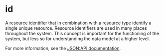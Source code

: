 # id

A resource identifier that in combination with a resource [type](__DOCLINK__type) identify a single unique resource. Resource identifiers are used in many places throughout the system. This concept is important for the functioning of the system, but less so for understanding the data model at a higher level.

For more information, see the [JSON:API documentation](https://jsonapi.org/format/#document-resource-object-identification).
